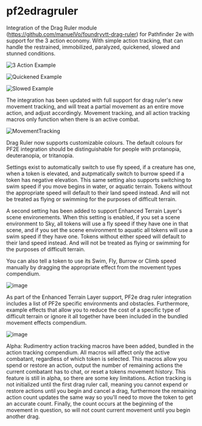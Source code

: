 # pf2edragruler

Integration of the Drag Ruler module (https://github.com/manuelVo/foundryvtt-drag-ruler) for Pathfinder 2e with support for the 3 action economy. 
With simple action tracking, that can handle the restrained, immobilized, paralyzed, quickened, slowed and stunned conditions. 

![3 Action Example](https://imgur.com/fqtgojg.png)

![Quickened Example](https://imgur.com/z0Fo1Da.png)

![Slowed Example](https://imgur.com/49ZJDF6.png)

The integration has been updated with full support for drag ruler's new movement tracking, and will treat a partial movement as an entire move action, and adjust accordingly. Movement tracking, and all action tracking macros only function when there is an active combat.

![MovementTracking](https://user-images.githubusercontent.com/74130268/116287355-87f17200-a74d-11eb-95fb-4d6ba20c7fb3.gif)

Drag Ruler now supports customizable colours. The default colours for PF2E integration should be distinguishable for people with protanopia, deuteranopia, or tritanopia.

Settings exist to automatically switch to use fly speed, if a creature has one, when a token is elevated, and autpmatically switch to burrow speed if a token has negative elevation. This same setting also supports switching to swim speed if you move begins in water, or aquatic terrain. Tokens without the appropriate speed will default to their land speed instead. And will not be treated as flying or swimming for the purposes of difficult terrain. 

A second setting has been added to support Enhanced Terrain Layer's scene environements. When this setting is enabled, if you set a scene environment to Sky, all tokens will use a fly speed if they have one in that scene, and if you set the scene environment to aquatic all tokens will use a swim speed if they have one. Tokens without either speed will default to their land speed instead. And will not be treated as flying or swimming for the purposes of difficult terrain. 

You can also tell a token to use its Swim, Fly, Burrow or Climb speed manually by dragging the appropriate effect from the movement types compendium.

![image](https://user-images.githubusercontent.com/74130268/116287549-c8e98680-a74d-11eb-83ee-5e1d13039413.png)

As part of the Enhanced Terrain Layer support, PF2e drag ruler integration includes a list of PF2e specific environments and obstacles. Furthermore, example effects that allow you to reduce the cost of a specific type of difficult terrain or ignore it all together have been included in the bundled movement effects compendium. 

![image](https://user-images.githubusercontent.com/74130268/116287823-1960e400-a74e-11eb-8338-774d04142b6b.png)


Alpha: Rudimentry action tracking macros have been added, bundled in the action tracking compendium. All macros will affect only the active combatant, regardless of which token is selected. This macros allow you spend or restore an action, output the number of remaining actions the current combatant has to chat, or reset a tokens movement history. This feature is still in alpha, so there are some key limitations. Action tracking is not initialized until the first drag ruler call, meaning you cannot expend or restore actions until you begin and cancel a drag, furthermore the remaining action count updates the same way so you'll need to move the token to get an accurate count. Finally, the count occurs at the beginning of the movement in question, so will not count current movement until you begin another drag. 

